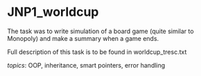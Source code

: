 # JNP1_worldcup

The task was to write simulation of a board game (quite similar to Monopoly) and make a summary when a game ends.

Full description of this task is to be found in worldcup_tresc.txt

_topics_: OOP, inheritance, smart pointers, error handling
